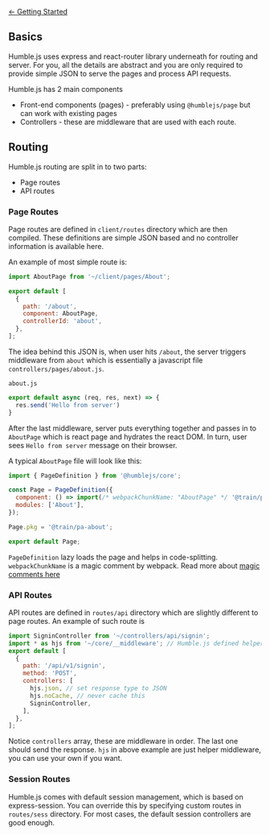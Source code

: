 [← Getting Started](/docs/getting-started)

## Basics

Humble.js uses express and react-router library underneath for routing and server. For you, all the details are abstract and you are only required to provide simple JSON
to serve the pages and process API requests.

Humble.js has 2 main components

 * Front-end components (pages) - preferably using `@humblejs/page` but can work with existing pages
 * Controllers - these are middleware that are used with each route.
 
## Routing

Humble.js routing are split in to two parts:
 * Page routes
 * API routes
 
### Page Routes
Page routes are defined in `client/routes` directory which are then compiled. These definitions are simple JSON based and no controller information is available here.


An example of most simple route is:
```javascript
import AboutPage from '~/client/pages/About';

export default [
  {
    path: '/about',
    component: AboutPage,
    controllerId: 'about',
  },
];
```

The idea behind this JSON is, when user hits `/about`, the server triggers middleware from `about` which is essentially a javascript file `controllers/pages/about.js`.

`about.js`
```javascript
export default async (req, res, next) => {
  res.send('Hello from server')
}
```

After the last middleware, server puts everything together and passes in to `AboutPage` which is react page and hydrates the react DOM. In turn, user sees `Hello from server` message on their browser.

A typical `AboutPage` file will look like this:

```javascript
import { PageDefinition } from '@humblejs/core';

const Page = PageDefinition({
  component: () => import(/* webpackChunkName: "AboutPage" */ '@train/pa-about'),
  modules: ['About'],
});

Page.pkg = '@train/pa-about';

export default Page;
```

`PageDefinition` lazy loads the page and helps in code-splitting. `webpackChunkName` is a magic comment by webpack. Read more about [magic comments here](https://medium.com/faceyspacey/how-to-use-webpacks-new-magic-comment-feature-with-react-universal-component-ssr-a38fd3e296a)

### API Routes
API routes are defined in `routes/api` directory which are slightly different to page routes. An example of such route is

```javascript
import SigninController from '~/controllers/api/signin';
import * as hjs from '~/core/__middleware'; // Humble.js defined helper middleware
export default [
  {
    path: '/api/v1/signin',
    method: 'POST',
    controllers: [
      hjs.json, // set response type to JSON
      hjs.noCache, // never cache this
      SigninController,
    ],
  },
];
```

Notice `controllers` array, these are middleware in order. The last one should send the response. `hjs` in above example are just helper middleware, you can use your own if you want.

### Session Routes
Humble.js comes with default session management, which is based on express-session. You can override this by specifying custom routes in `routes/sess` directory. For most cases, the default session controllers are good enough.
